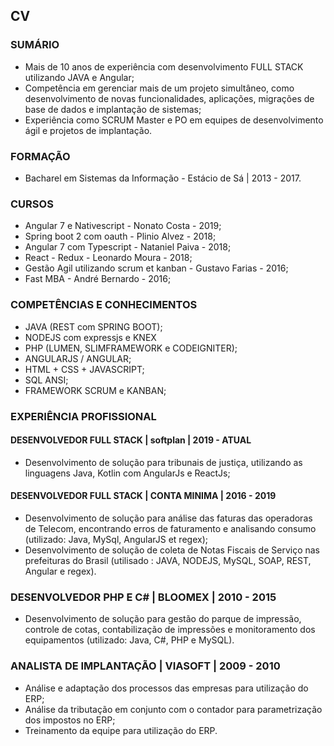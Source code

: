 ## CV

### SUMÁRIO
- Mais de 10 anos de experiência com desenvolvimento FULL STACK utilizando JAVA e Angular;
- Competência em gerenciar mais de um projeto simultâneo, como desenvolvimento de novas funcionalidades,
aplicações, migrações de base de dados e implantação de sistemas;
- Experiência como SCRUM Master e PO em equipes de desenvolvimento ágil e projetos de implantação.

### FORMAÇÃO

- Bacharel em Sistemas da Informação - Estácio de Sá | 2013 - 2017.

### CURSOS
- Angular 7 e Nativescript - Nonato Costa - 2019;
- Spring boot 2 com oauth - Plinio Alvez - 2018;
- Angular 7 com Typescript - Nataniel Paiva - 2018;
- React - Redux - Leonardo Moura - 2018;
- Gestão Agil utilizando scrum et kanban - Gustavo Farias - 2016;
- Fast MBA - André Bernardo - 2016;

### COMPETÊNCIAS E CONHECIMENTOS
- JAVA (REST com SPRING BOOT);
- NODEJS com expressjs e KNEX
- PHP (LUMEN, SLIMFRAMEWORK e CODEIGNITER);
- ANGULARJS / ANGULAR;
- HTML + CSS + JAVASCRIPT;
- SQL ANSI;
- FRAMEWORK SCRUM e KANBAN;

### EXPERIÊNCIA PROFISSIONAL

#### DESENVOLVEDOR FULL STACK | softplan | 2019 - ATUAL
- Desenvolvimento de solução para tribunais de justiça, utilizando as linguagens Java, Kotlin com AngularJs e ReactJs;

#### DESENVOLVEDOR FULL STACK | CONTA MINIMA | 2016 - 2019
- Desenvolvimento de solução para análise das faturas das operadoras de Telecom, encontrando erros de
faturamento e analisando consumo (utilizado: Java, MySql, AngularJS et regex);
- Desenvolvimento de solução de coleta de Notas Fiscais de Serviço nas prefeituras do Brasil (utilisado : JAVA,
NODEJS, MySQL, SOAP, REST, Angular e regex).

### DESENVOLVEDOR PHP E C# | BLOOMEX | 2010 - 2015
- Desenvolvimento de solução para gestão do parque de impressão, controle de cotas, contabilização de
impressões e monitoramento dos equipamentos (utilizado: Java, C#, PHP e MySQL).

### ANALISTA DE IMPLANTAÇÃO | VIASOFT | 2009 - 2010
- Análise e adaptação dos processos das empresas para utilização do ERP;
- Análise da tributação em conjunto com o contador para parametrização dos impostos no ERP;
- Treinamento da equipe para utilização do ERP.
